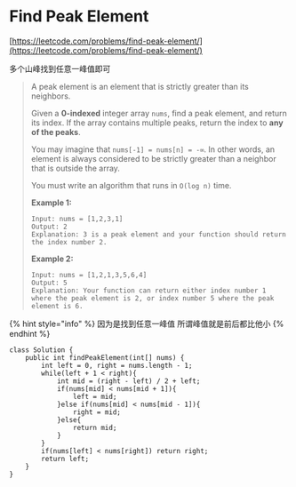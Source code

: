 # Find Peak Element

[https://leetcode.com/problems/find-peak-element/](https://leetcode.com/problems/find-peak-element/)

多个山峰找到任意一峰值即可

> A peak element is an element that is strictly greater than its neighbors.
>
> Given a **0-indexed** integer array `nums`, find a peak element, and return its index. If the array contains multiple peaks, return the index to **any of the peaks**.
>
> You may imagine that `nums[-1] = nums[n] = -∞`. In other words, an element is always considered to be strictly greater than a neighbor that is outside the array.
>
> You must write an algorithm that runs in `O(log n)` time.
>
> &#x20;
>
> **Example 1:**
>
> ```
> Input: nums = [1,2,3,1]
> Output: 2
> Explanation: 3 is a peak element and your function should return the index number 2.
> ```
>
> **Example 2:**
>
> ```
> Input: nums = [1,2,1,3,5,6,4]
> Output: 5
> Explanation: Your function can return either index number 1 where the peak element is 2, or index number 5 where the peak element is 6.
> ```

{% hint style="info" %}
因为是找到任意一峰值 所谓峰值就是前后都比他小&#x20;
{% endhint %}

```
class Solution {
    public int findPeakElement(int[] nums) {
        int left = 0, right = nums.length - 1;
        while(left + 1 < right){
            int mid = (right - left) / 2 + left;
            if(nums[mid] < nums[mid + 1]){
                left = mid;
            }else if(nums[mid] < nums[mid - 1]){
                right = mid;
            }else{
                return mid;
            }
        }
        if(nums[left] < nums[right]) return right;
        return left;     
    }
}
```

